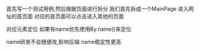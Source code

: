 首先写一个测试用例,然后根据页面进行拆分
我们首先拆成一个MainPage
进入网址的首页面
对应的首页面可以点击进入其他的页面


对应元素定位
如果有name优先使用By.name()来定位

name研发不会随便改,影响后端
name稳定性更高

